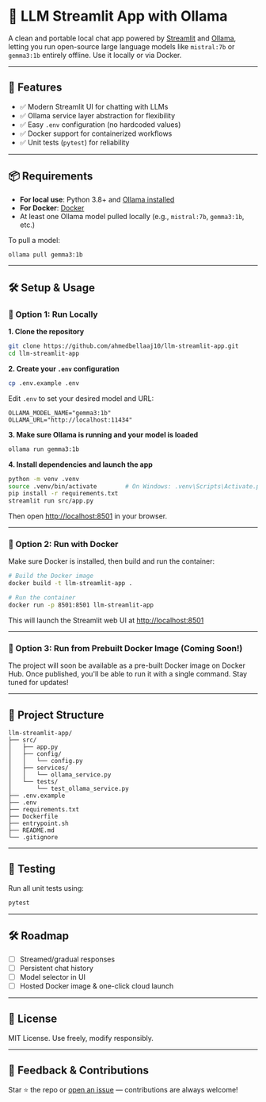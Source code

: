 # 🧠 LLM Streamlit App with Ollama

A clean and portable local chat app powered by [Streamlit](https://streamlit.io/) and [Ollama](https://ollama.com/), letting you run open-source large language models like `mistral:7b` or `gemma3:1b` entirely offline. Use it locally or via Docker.

---

## 🚀 Features

* ✅ Modern Streamlit UI for chatting with LLMs
* ✅ Ollama service layer abstraction for flexibility
* ✅ Easy `.env` configuration (no hardcoded values)
* ✅ Docker support for containerized workflows
* ✅ Unit tests (`pytest`) for reliability

---

## 📦 Requirements

* **For local use**: Python 3.8+ and [Ollama installed](https://ollama.com/download)
* **For Docker**: [Docker](https://docs.docker.com/get-docker/)
* At least one Ollama model pulled locally (e.g., `mistral:7b`, `gemma3:1b`, etc.)

To pull a model:

```bash
ollama pull gemma3:1b
```

---

## 🛠️ Setup & Usage

### 🔹 Option 1: Run Locally

**1. Clone the repository**

```bash
git clone https://github.com/ahmedbellaaj10/llm-streamlit-app.git
cd llm-streamlit-app
```

**2. Create your `.env` configuration**

```bash
cp .env.example .env
```

Edit `.env` to set your desired model and URL:

```
OLLAMA_MODEL_NAME="gemma3:1b"
OLLAMA_URL="http://localhost:11434"
```

**3. Make sure Ollama is running and your model is loaded**

```bash
ollama run gemma3:1b
```

**4. Install dependencies and launch the app**

```bash
python -m venv .venv
source .venv/bin/activate        # On Windows: .venv\Scripts\Activate.ps1
pip install -r requirements.txt
streamlit run src/app.py
```

Then open [http://localhost:8501](http://localhost:8501) in your browser.

---

### 🔹 Option 2: Run with Docker

Make sure Docker is installed, then build and run the container:

```bash
# Build the Docker image
docker build -t llm-streamlit-app .

# Run the container
docker run -p 8501:8501 llm-streamlit-app
```

This will launch the Streamlit web UI at [http://localhost:8501](http://localhost:8501)

---

### 🔹 Option 3: Run from Prebuilt Docker Image (Coming Soon!)

The project will soon be available as a pre-built Docker image on Docker Hub. Once published, you'll be able to run it with a single command. Stay tuned for updates!

---

## 📁 Project Structure

```
llm-streamlit-app/
├── src/
│   ├── app.py
│   ├── config/
│   │   └── config.py
│   ├── services/
│   │   └── ollama_service.py
│   └── tests/
│       └── test_ollama_service.py
├── .env.example
├── .env
├── requirements.txt
├── Dockerfile
├── entrypoint.sh
├── README.md
└── .gitignore
```

---

## 🧪 Testing

Run all unit tests using:

```bash
pytest
```

---

## 🛠️ Roadmap

* [ ] Streamed/gradual responses
* [ ] Persistent chat history
* [ ] Model selector in UI
* [ ] Hosted Docker image & one-click cloud launch

---

## 📄 License

MIT License. Use freely, modify responsibly.

---

## 💬 Feedback & Contributions

Star ⭐ the repo or [open an issue](https://github.com/ahmedbellaaj10/llm-streamlit-app/issues) — contributions are always welcome!
